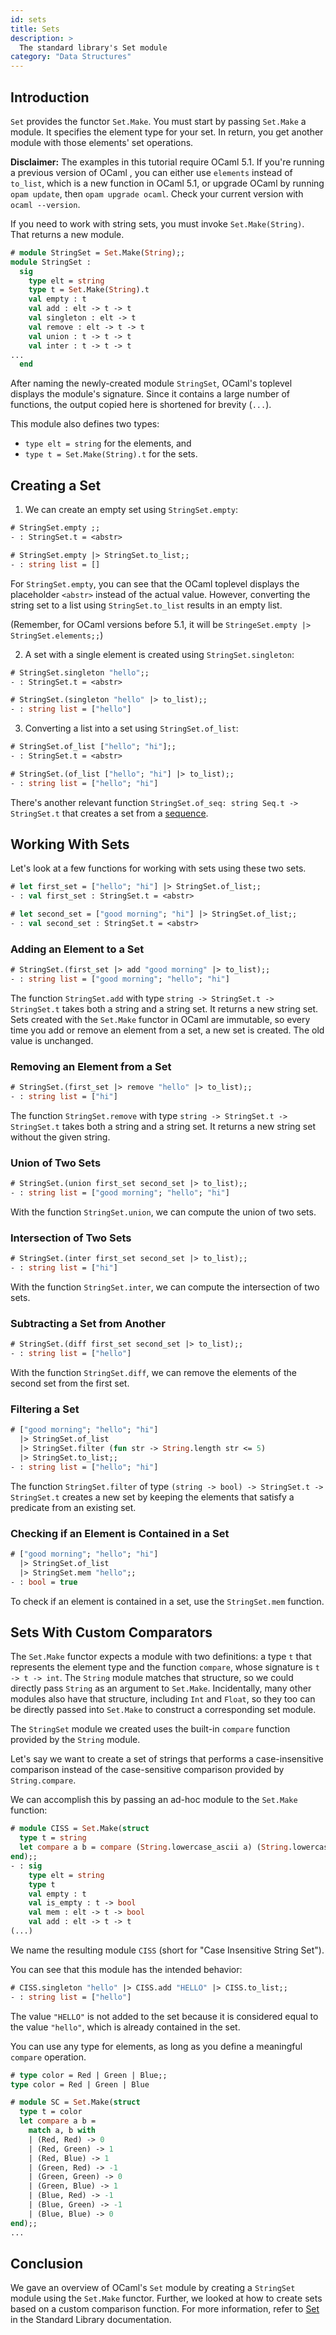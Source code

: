 ```yaml
---
id: sets
title: Sets
description: >
  The standard library's Set module
category: "Data Structures"
---
```


## Introduction

`Set` provides the functor `Set.Make`. You must start by passing `Set.Make` a module. It specifies the element type for your set. In return, you get another module with those elements' set operations.

**Disclaimer:** The examples in this tutorial require OCaml 5.1. If you're running a previous version of OCaml , you can either use `elements` instead of `to_list`, which is a new function in OCaml 5.1, or upgrade OCaml by running `opam update`, then `opam upgrade ocaml`. Check your current version with `ocaml --version`. 

If you need to work with string sets, you must invoke `Set.Make(String)`. That returns a new module.

```ocaml
# module StringSet = Set.Make(String);;
module StringSet :
  sig
    type elt = string
    type t = Set.Make(String).t
    val empty : t
    val add : elt -> t -> t
    val singleton : elt -> t
    val remove : elt -> t -> t
    val union : t -> t -> t
    val inter : t -> t -> t
...
  end
```

After naming the newly-created module `StringSet`, OCaml's toplevel displays the module's signature. Since it contains a large number of functions, the output copied here is shortened for brevity (`...`).

This module also defines two types:
- `type elt = string` for the elements, and
- `type t = Set.Make(String).t` for the sets.

## Creating a Set

1. We can create an empty set using `StringSet.empty`:

```ocaml
# StringSet.empty ;;
- : StringSet.t = <abstr>

# StringSet.empty |> StringSet.to_list;;
- : string list = []
```

For `StringSet.empty`, you can see that the OCaml toplevel displays the placeholder `<abstr>` instead of the actual value. However, converting the string set to a list using `StringSet.to_list` results in an empty list.

(Remember, for OCaml versions before 5.1, it will be `StringeSet.empty |> StringSet.elements;;`)

2. A set with a single element is created using `StringSet.singleton`:

```ocaml
# StringSet.singleton "hello";;
- : StringSet.t = <abstr>

# StringSet.(singleton "hello" |> to_list);;
- : string list = ["hello"]
```

3. Converting a list into a set using `StringSet.of_list`:

```ocaml
# StringSet.of_list ["hello"; "hi"];;
- : StringSet.t = <abstr>

# StringSet.(of_list ["hello"; "hi"] |> to_list);;
- : string list = ["hello"; "hi"]
```

There's another relevant function `StringSet.of_seq: string Seq.t -> StringSet.t` that creates a set from a [sequence](/doc/sequences).

## Working With Sets

Let's look at a few functions for working with sets using these two sets.

```ocaml
# let first_set = ["hello"; "hi"] |> StringSet.of_list;;
- : val first_set : StringSet.t = <abstr>

# let second_set = ["good morning"; "hi"] |> StringSet.of_list;;
- : val second_set : StringSet.t = <abstr>
```

### Adding an Element to a Set

```ocaml
# StringSet.(first_set |> add "good morning" |> to_list);;
- : string list = ["good morning"; "hello"; "hi"]
```

The function `StringSet.add` with type `string -> StringSet.t -> StringSet.t` takes both a string and a string set. It returns a new string set. Sets created with the `Set.Make` functor in OCaml are immutable, so every time you add or remove an element from a set, a new set is created. The old value is unchanged.

### Removing an Element from a Set

```ocaml
# StringSet.(first_set |> remove "hello" |> to_list);;
- : string list = ["hi"]
```

The function `StringSet.remove` with type `string -> StringSet.t -> StringSet.t` takes both a string and a string set. It returns a new string set without the given string.

### Union of Two Sets

```ocaml
# StringSet.(union first_set second_set |> to_list);;
- : string list = ["good morning"; "hello"; "hi"]
```

With the function `StringSet.union`, we can compute the union of two sets.

### Intersection of Two Sets

```ocaml
# StringSet.(inter first_set second_set |> to_list);;
- : string list = ["hi"]
```

With the function `StringSet.inter`, we can compute the intersection of two sets.

### Subtracting a Set from Another

```ocaml
# StringSet.(diff first_set second_set |> to_list);;
- : string list = ["hello"]
```

With the function `StringSet.diff`, we can remove the elements of the second set from the first set.

### Filtering a Set

```ocaml
# ["good morning"; "hello"; "hi"]
  |> StringSet.of_list
  |> StringSet.filter (fun str -> String.length str <= 5)
  |> StringSet.to_list;;
- : string list = ["hello"; "hi"]
```

The function `StringSet.filter` of type `(string -> bool) -> StringSet.t -> StringSet.t` creates a new set by keeping the elements that satisfy a predicate from an existing set.

### Checking if an Element is Contained in a Set

```ocaml
# ["good morning"; "hello"; "hi"]
  |> StringSet.of_list
  |> StringSet.mem "hello";;
- : bool = true
```

To check if an element is contained in a set, use the `StringSet.mem` function.

## Sets With Custom Comparators

The `Set.Make` functor expects a module with two definitions: a type `t`
that represents the element type and the function `compare`,
whose signature is `t -> t -> int`. The
`String` module matches that structure, so we could
directly pass `String` as an argument to `Set.Make`. Incidentally, many
other modules also have that structure, including `Int` and `Float`,
so they too can be directly passed into `Set.Make` to construct a corresponding set module.

The `StringSet` module we created uses the built-in `compare` function provided by the `String` module.

Let's say we want to create a set of strings that performs a case-insensitive
comparison instead of the case-sensitive comparison provided by `String.compare`.

We can accomplish this by passing an ad-hoc module to the `Set.Make` function:

```ocaml
# module CISS = Set.Make(struct
  type t = string
  let compare a b = compare (String.lowercase_ascii a) (String.lowercase_ascii b)
end);;
- : sig
    type elt = string
    type t
    val empty : t
    val is_empty : t -> bool
    val mem : elt -> t -> bool
    val add : elt -> t -> t
(...)
```

We name the resulting module `CISS` (short for "Case Insensitive String Set").

You can see that this module has the intended behavior:

```ocaml
# CISS.singleton "hello" |> CISS.add "HELLO" |> CISS.to_list;;
- : string list = ["hello"]
```

The value `"HELLO"` is not added to the set because it is considered equal to the value `"hello"`, which is already contained in the set.

You can use any type for elements, as long as you define a meaningful `compare` operation.

```ocaml
# type color = Red | Green | Blue;;
type color = Red | Green | Blue

# module SC = Set.Make(struct
  type t = color
  let compare a b =
    match a, b with
    | (Red, Red) -> 0
    | (Red, Green) -> 1
    | (Red, Blue) -> 1
    | (Green, Red) -> -1
    | (Green, Green) -> 0
    | (Green, Blue) -> 1
    | (Blue, Red) -> -1
    | (Blue, Green) -> -1
    | (Blue, Blue) -> 0
end);;
...
```

## Conclusion

We gave an overview of OCaml's `Set` module by creating a `StringSet` module using the `Set.Make` functor. Further, we looked at how to create sets based on a custom comparison function. For more information, refer to [Set](/manual/api/Set.Make.html) in the Standard Library documentation.

